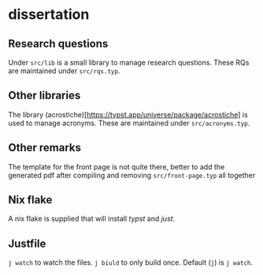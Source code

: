 # dissertation

## Research questions

Under `src/lib` is a small library to manage research questions.
These RQs are maintained under `src/rqs.typ`.

## Other libraries

The library (acrostiche)[https://typst.app/universe/package/acrostiche] is used to manage acronyms.
These are maintained under `src/acronyms.typ`.

## Other remarks

The template for the front page is not quite there, better to add the generated pdf after compiling and removing `src/front-page.typ` all together

## Nix flake

A nix flake is supplied that will install _typst_ and _just_.

## Justfile

`j watch` to watch the files.
`j biuld` to only build once.
Default (`j`) is `j watch`.
